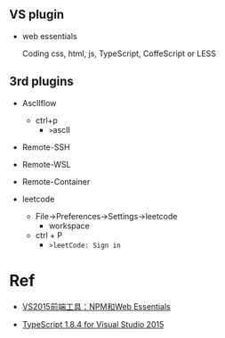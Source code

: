 ## VS plugin

+ web essentials

  Coding css, html, js, TypeScript, CoffeScript or LESS
  


## 3rd plugins

+ AscIIflow
  + ctrl+p 
    + `>`ascII

+ Remote-SSH
+ Remote-WSL
+ Remote-Container

+ leetcode
  + File->Preferences->Settings->leetcode
    + workspace
  + ctrl + P 
    + `>leetCode: Sign in`

# Ref

+ [VS2015前端工具：NPM和Web Essentials](http://www.mamicode.com/info-detail-505300.html)

+ [TypeScript 1.8.4 for Visual Studio 2015](https://visualstudiogallery.msdn.microsoft.com/418d1f01-e58c-453a-a7d0-8381b562d499)